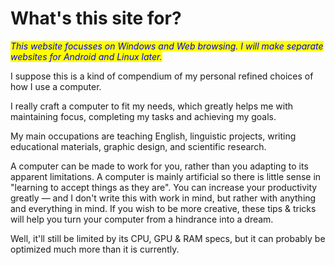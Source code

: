 # What's this site for?

_<mark style="color:blue;">This website focusses on Windows and Web browsing. I will make separate websites for Android and Linux later.</mark>_

I suppose this is a kind of compendium of my personal refined choices of how I use a computer.

I really craft a computer to fit my needs, which greatly helps me with maintaining focus, completing my tasks and achieving my goals.

My main occupations are teaching English, linguistic projects, writing educational materials, graphic design, and scientific research.

A computer can be made to work for you, rather than you adapting to its apparent limitations. A computer is mainly artificial so there is little sense in "learning to accept things as they are". You can increase your productivity greatly — and I don't write this with work in mind, but rather with anything and everything in mind. If you wish to be more creative, these tips & tricks will help you turn your computer from a hindrance into a dream.&#x20;

Well, it'll still be limited by its CPU, GPU & RAM specs, but it can probably be optimized much more than it is currently.
